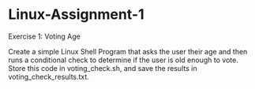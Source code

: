 # Linux-Assignment-1


Exercise 1: Voting Age

Create a simple Linux Shell Program that asks the user their age and then runs a conditional check to determine if the user is old enough to vote. Store this code in voting_check.sh, and save the results in voting_check_results.txt.
